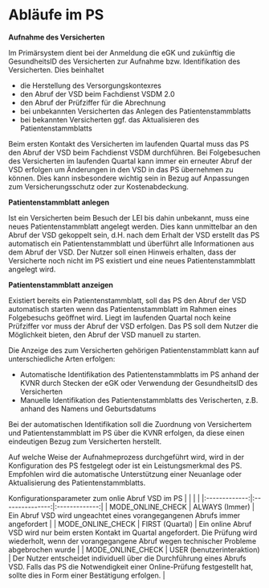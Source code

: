 # Abläufe im PS

**Aufnahme des Versicherten**

Im Primärsystem dient bei der Anmeldung die eGK und zukünftig die GesundheitsID des Versicherten zur Aufnahme bzw. Identifikation des Versicherten. 
Dies beinhaltet
  - die Herstellung des Versorgungskontexres
  - den Abruf der VSD beim Fachdienst VSDM 2.0
  - den Abruf der Prüfziffer für die Abrechnung
  - bei unbekannten Versicherten das Anlegen des Patientenstammblatts
  - bei bekannten Versicherten ggf. das Aktualisieren des Patientenstammblatts
    
Beim ersten Kontakt des Versicherten im laufenden Quartal muss das PS den Abruf der VSD beim Fachdienst VSDM durchführen. Bei Folgebesuchen des Versicherten im laufenden Quartal kann immer ein erneuter Abruf der VSD erfolgen um Änderungen in den VSD in das PS übernehmen zu können. Dies kann insbesondere wichtig sein in Bezug auf Anpassungen zum Versicherungsschutz oder zur Kostenabdeckung. 

**Patientenstammblatt anlegen**

Ist ein Versicherten beim Besuch der LEI bis dahin unbekannt, muss eine neues Patientenstammblatt angelegt werden. Dies kann unmittelbar an den Abruf der VSD gekoppelt sein, d.H. nach dem Erhalt der VSD erstellt das PS automatisch ein Patientenstammblatt und überführt alle Informationen aus dem Abruf der VSD. 
Der Nutzer soll einen Hinweis erhalten, dass der Versicherte noch nicht im PS existiert und eine neues Patientenstammblatt angelegt wird.

**Patientenstammblatt anzeigen**

Existiert bereits ein Patientenstammblatt, soll das PS den Abruf der VSD automatisch starten wenn das Patientenstammblatt im Rahmen eines Folgebesuchs geöffnet wird. Liegt im laufenden Quartal noch keine Prüfziffer vor muss der Abruf der VSD erfolgen.
Das PS soll dem Nutzer die Möglichkeit bieten, den Abruf der VSD manuell zu starten.

Die Anzeige des zum Versicherten gehörigen Patientenstammblatt kann auf unterschiedliche Arten erfolgen:

- Automatische Identifikation des Patientenstammblatts im PS anhand der KVNR durch Stecken der eGK oder Verwendung der GesundheitsID des Versicherten
- Manuelle Identifikation des Patientenstammblatts des Verischerten, z.B. anhand des Namens und Geburtsdatums 

Bei der automatischen Identifikation soll die Zuordnung von Versichertem und Patientenstammblatt im PS über die KVNR erfolgen, da diese einen eindeutigen Bezug zum Versicherten herstellt.

Auf welche Weise der Aufnahmeprozess durchgeführt wird, wird in der Konfiguration des PS festgelegt oder ist ein Leistungsmerkmal des PS. Empfohlen wird die automatische Unterstützung einer Neuanlage oder Aktualisierung des Patientenstammblatts.

Konfigurationsparameter zum onlie Abruf VSD im PS
| <!-- -->      | <!-- -->        | <!-- -->      |
|:-------------:|:---------------:|:-------------:|
| MODE_ONLINE_CHECK | ALWAYS (Immer) | Ein Abruf VSD wird ungeachtet eines vorangegangenen Abrufs immer angefordert |
| MODE_ONLINE_CHECK | FIRST (Quartal) | Ein online Abruf VSD wird nur beim ersten Kontakt im Quartal angefordert. Die Prüfung wird wiederholt, wenn der vorangegangene Abruf wegen technischer Probleme abgebrochen wurde |
| MODE_ONLINE_CHECK | USER (benutzerinteraktion) | Der Nutzer entscheidet individuell über die Durchführung eines Abrufs VSD. Falls das PS die Notwendigkeit einer Online-Prüfung festgestellt hat, sollte dies in Form einer Bestätigung erfolgen. |
